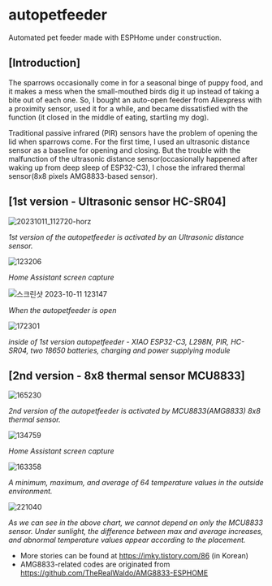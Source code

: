 # autopetfeeder
Automated pet feeder made with ESPHome under construction.

## [Introduction] 

The sparrows occasionally come in for a seasonal binge of puppy food, and it makes a mess when the small-mouthed birds dig it up instead of taking a bite out of each one. So, I bought an auto-open feeder from Aliexpress with a proximity sensor, used it for a while, and became dissatisfied with the function (it closed in the middle of eating, startling my dog). 

Traditional passive infrared (PIR) sensors have the problem of opening the lid when sparrows come. For the first time, I used an ultrasonic distance sensor as a baseline for opening and closing. But the trouble with the malfunction of the ultrasonic distance sensor(occasionally happened after waking up from deep sleep of ESP32-C3), I chose the infrared thermal sensor(8x8 pixels AMG8833-based sensor). 

## [1st version - Ultrasonic sensor HC-SR04] 

![20231011_112720-horz](https://github.com/sevengivings/autopetfeeder/assets/2328500/d991ff60-f46b-4c16-9cdc-63db017f3231)

*1st version of the autopetfeeder is activated by an Ultrasonic distance sensor.*

![123206](https://github.com/sevengivings/autopetfeeder/assets/2328500/49d82c50-fd5c-4085-898e-c82643fa850d)

*Home Assistant screen capture* 

![스크린샷 2023-10-11 123147](https://github.com/sevengivings/autopetfeeder/assets/2328500/9d5f902b-f0c7-4e54-8d24-afc0eedc4316)

*When the autopetfeeder is open*

![172301](https://github.com/sevengivings/autopetfeeder/assets/2328500/b003151e-9193-48b4-8353-d4b195360504)

*inside of 1st version autopetfeeder - XIAO ESP32-C3, L298N, PIR, HC-SR04, two 18650 batteries, charging and power supplying module*

## [2nd version - 8x8 thermal sensor MCU8833] 

![165230](https://github.com/sevengivings/autopetfeeder/assets/2328500/ed004c01-10b7-4d8b-a099-c494bfea1283)

*2nd version of the autopetfeeder is activated by MCU8833(AMG8833) 8x8 thermal sensor.*

![134759](https://github.com/sevengivings/autopetfeeder/assets/2328500/7e662bf1-d4e7-47f0-9aee-442b1c3a69e7)

*Home Assistant screen capture* 

![163358](https://github.com/sevengivings/autopetfeeder/assets/2328500/a262c3d5-37a3-4c62-8f47-96697ee1c642)

*A minimum, maximum, and average of 64 temperature values in the outside environment.* 

![221040](https://github.com/sevengivings/autopetfeeder/assets/2328500/599f9e89-baa0-40b8-a3c7-063b8c34b30d)

*As we can see in the above chart, we cannot depend on only the MCU8833 sensor. Under sunlight, the difference between max and average increases, and abnormal temperature values appear according to the placement.* 

- More stories can be found at https://imky.tistory.com/86 (in Korean)
- AMG8833-related codes are originated from https://github.com/TheRealWaldo/AMG8833-ESPHOME

